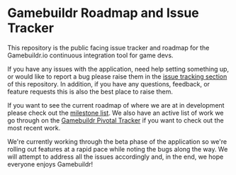 # Gamebuildr Roadmap and Issue Tracker

This repository is the public facing issue tracker and roadmap for the Gamebuildr.io continuous integration tool for game devs.

If you have any issues with the application, need help setting something up, or would like to report a bug please raise them in the [issue tracking section](https://github.com/herman-rogers/gamebuildr_issues/issues) of this repository. In addition, if you have any questions, feedback, or feature requests this is also the best place to raise them.

If you want to see the current roadmap of where we are at in development please check out the [milestone list](https://github.com/herman-rogers/gamebuildr_issues/milestones). We also have an active list of work we go through on the [Gamebuildr Pivotal Tracker](https://www.pivotaltracker.com/n/projects/1540083) if you want to check out the most recent work.

We're currently working through the beta phase of the application so we're rolling out features at a rapid pace while noting the bugs along the way. We will attempt to address all the issues accordingly and, in the end, we hope everyone enjoys Gamebuildr!
